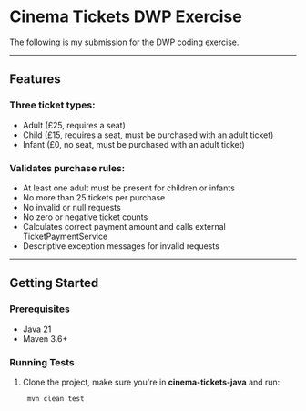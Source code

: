 # Cinema Tickets DWP Exercise

The following is my submission for the DWP coding exercise.

---
## Features

### Three ticket types:

* Adult (£25, requires a seat)
* Child (£15, requires a seat, must be purchased with an adult ticket)
* Infant (£0, no seat, must be purchased with an adult ticket)

### Validates purchase rules:

* At least one adult must be present for children or infants
* No more than 25 tickets per purchase
* No invalid or null requests
* No zero or negative ticket counts
* Calculates correct payment amount and calls external TicketPaymentService
* Descriptive exception messages for invalid requests

---

## Getting Started

### Prerequisites

- Java 21
- Maven 3.6+

### Running Tests

1. Clone the project, make sure you're in **cinema-tickets-java** and run:

   ```
    mvn clean test
   ```
